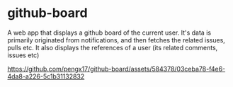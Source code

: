# github-board

A web app that displays a github board of the current user.
It's data is primarily originated from notifications, and then fetches the related issues, pulls etc.
It also displays the references of a user (its related comments, issues etc)

https://github.com/pengx17/github-board/assets/584378/03ceba78-f4e6-4da8-a226-5c1b31132832

